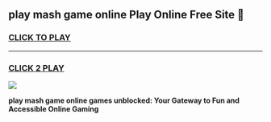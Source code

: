 
## play mash game online Play Online Free Site 👋
<h3>
<a href="https://download.freeplayer.one?title=play_mash_game_online&ref=21F">CLICK TO PLAY</a></h3>
<hr>

<h3>
<a href="https://download.freeplayer.one?title=play_mash_game_online&ref=21F">CLICK 2 PLAY</a>
  
</h3>

<a href="https://download.freeplayer.one?title=play_mash_game_online&ref=21F"><img src="https://cdnb.artstation.com/p/assets/images/images/032/539/853/original/anto-thomas-button-gif.gif"></a>


**play mash game online games unblocked: Your Gateway to Fun and Accessible Online Gaming**
